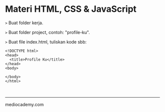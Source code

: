 # Materi HTML, CSS & JavaScript



```>``` Buat folder kerja.

```>``` Buat folder project, contoh: "profile-ku".

```>``` Buat file index.html, tuliskan kode sbb:

```
<!DOCTYPE html>
<head>
  <title>Profile Ku</title>
</head>
<body>
  
</body>
</html>
```

































<br>

<hr>
mediocademy.com